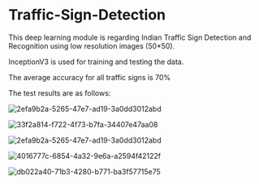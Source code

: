 # Traffic-Sign-Detection
This deep learning module is regarding Indian Traffic Sign Detection and Recognition using low resolution images (50*50).


InceptionV3 is used for training and testing the data.

The average accuracy for all traffic signs is 70%

The test results are as follows:

![2efa9b2a-5265-47e7-ad19-3a0dd3012abd](https://github.com/KalanidhiRajan/Traffic-Sign-Detection/assets/110545695/0008a0f7-17e8-4699-a5dc-a79963a14f31)


![33f2a814-f722-4f73-b7fa-34407e47aa08](https://github.com/KalanidhiRajan/Traffic-Sign-Detection/assets/110545695/6a4d8d05-d40e-4b69-bf94-f032322c1e8a)


![2efa9b2a-5265-47e7-ad19-3a0dd3012abd](https://github.com/KalanidhiRajan/Traffic-Sign-Detection/assets/110545695/0b0daa73-e164-4b24-b175-64c04d216055)


![4016777c-6854-4a32-9e6a-a2594f42122f](https://github.com/KalanidhiRajan/Traffic-Sign-Detection/assets/110545695/9de3f8db-0b3e-4c7c-913f-0f11280e68f7)


![db022a40-71b3-4280-b771-ba3f57715e75](https://github.com/KalanidhiRajan/Traffic-Sign-Detection/assets/110545695/998f0f93-efcb-48e9-9b0e-9db29ee44597)
